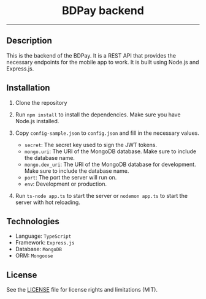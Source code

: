 <div align="center"><h1>BDPay backend</h1></div>

---

## Description

This is the backend of the BDPay. It is a REST API that provides the necessary endpoints for the mobile app to work. It is built using Node.js and Express.js.

## Installation

1. Clone the repository
2. Run `npm install` to install the dependencies. Make sure you have Node.js installed.
3. Copy `config-sample.json` to `config.json` and fill in the necessary values.
    
   - `secret`: The secret key used to sign the JWT tokens.
   - `mongo.uri`: The URI of the MongoDB database. Make sure to include the database name.
   - `mongo.dev_uri`: The URI of the MongoDB database for development. Make sure to include the database name.
   - `port`: The port the server will run on.
   - `env`: Development or production.

4. Run `ts-node app.ts` to start the server or `nodemon app.ts` to start the server with hot reloading.

## Technologies

- Language: `TypeScript`
- Framework: `Express.js`
- Database: `MongoDB`
- ORM: `Mongoose`

## License

See the [LICENSE](LICENSE) file for license rights and limitations (MIT).
